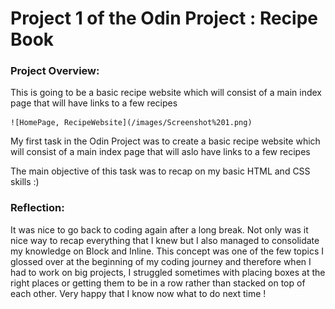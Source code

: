 # Project 1 of the Odin Project : Recipe Book 


### Project Overview: 

<p> This is going to be a basic recipe website which will consist of a main index page that will have links to a few recipes </p>

    ![HomePage, RecipeWebsite](/images/Screenshot%201.png)

<p> My first task in the Odin Project was to create a basic recipe website which will consist of a main index page that will aslo have links to a few recipes 

<p> The main objective of this task was to recap on my basic HTML and CSS skills :) <p>




### Reflection:

<p> It was nice to go back to coding again after a long break. Not only was it nice way to recap everything that I knew but I also managed to consolidate my knowledge on Block and Inline. This concept was one of the few topics I glossed over at the beginning of my coding journey and therefore when I had to work on big projects, I struggled sometimes with placing boxes at the right places or getting them to be in a row rather than stacked on top of each other. Very happy that I know now what to do next time !  <p>
